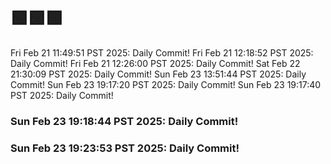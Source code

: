 # 🟩🟩🟩
Fri Feb 21 11:49:51 PST 2025: Daily Commit!
Fri Feb 21 12:18:52 PST 2025: Daily Commit!
Fri Feb 21 12:26:00 PST 2025: Daily Commit!
Sat Feb 22 21:30:09 PST 2025: Daily Commit!
Sun Feb 23 13:51:44 PST 2025: Daily Commit!
Sun Feb 23 19:17:20 PST 2025: Daily Commit!
Sun Feb 23 19:17:40 PST 2025: Daily Commit!
### Sun Feb 23 19:18:44 PST 2025: Daily Commit!
### Sun Feb 23 19:23:53 PST 2025: Daily Commit!
